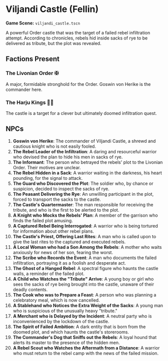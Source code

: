 # Viljandi Castle (Fellin)

**Game Scene:** `viljandi_castle.tscn`

A powerful Order castle that was the target of a failed rebel infiltration attempt. According to chronicles, rebels hid inside sacks of rye to be delivered as tribute, but the plot was revealed.

## Factions Present

### The Livonian Order ✠ 
A major, formidable stronghold for the Order. Goswin von Herike is the commander here.

### The Harju Kings ✊🏻
The castle is a target for a clever but ultimately doomed infiltration quest.

## NPCs

1.  **Goswin von Herike**: The commander of Viljandi Castle, a shrewd and cautious knight who is not easily fooled.
2.  **The Rebel Leader of the Infiltration**: A daring and resourceful warrior who devised the plan to hide his men in sacks of rye.
3.  **The Informant**: The person who betrayed the rebels' plot to the Livonian Order. Their motives are unclear.
4.  **The Rebel Hidden in a Sack**: A warrior waiting in the darkness, his heart pounding, for the signal to attack.
5.  **The Guard who Discovered the Plot**: The soldier who, by chance or suspicion, decided to inspect the sacks of rye.
6.  **The Peasant Delivering the Rye**: An unwilling participant in the plot, forced to transport the sacks to the castle.
7.  **The Castle's Quartermaster**: The man responsible for receiving the tribute, and who is the first to be alerted to the plot.
8.  **A Knight who Mocks the Rebels' Plan**: A member of the garrison who finds the failed plot amusing.
9.  **A Captured Rebel Being Interrogated**: A warrior who is being tortured for information about other rebel plans.
10. **The Castle's Priest, Offering Last Rites**: A man who is called upon to give the last rites to the captured and executed rebels.
11. **A Local Woman who had a Son Among the Rebels**: A mother who waits anxiously for news of her son, fearing the worst.
12. **The Scribe who Records the Event**: A man who documents the failed infiltration, portraying it as a foolish and desperate act.
13. **The Ghost of a Hanged Rebel**: A spectral figure who haunts the castle walls, a reminder of the failed plot.
14. **A Child who Watches the "Tribute" Arrive**: A young boy or girl who sees the sacks of rye being brought into the castle, unaware of their deadly contents.
15. **The Cook who was to Prepare a Feast**: A person who was planning a celebratory meal, which is now cancelled.
16. **A Stablehand who Notices the Extra Weight of the Sacks**: A young man who is suspicious of the unusually heavy "tribute."
17. **A Merchant who is Delayed by the Incident**: A neutral party who is inconvenienced by the lockdown of the castle.
18. **The Spirit of Failed Ambition**: A dark entity that is born from the doomed plot, and which haunts the castle's storerooms.
19. **The Commander's Dog that Sniffs out the Rebels**: A loyal hound that alerts its master to the presence of the hidden men.
20. **A Rebel Scout who Watches the Aftermath from a Distance**: A warrior who must return to the rebel camp with the news of the failed mission.
